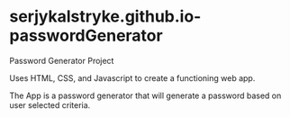 # serjykalstryke.github.io-passwordGenerator
Password Generator Project

Uses HTML, CSS, and Javascript to create a functioning web app. 

The App is a password generator that will generate a password based on user selected criteria.
